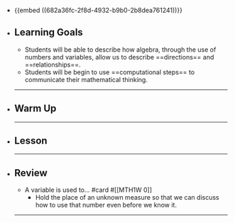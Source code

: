 - {{embed ((682a36fc-2f8d-4932-b9b0-2b8dea761241))}}
- ## Learning Goals
	- Students will be able to describe how algebra, through the use of numbers and variables, allow us to describe ==directions== and ==relationships==.
	- Students will be begin to use ==computational steps== to communicate their mathematical thinking.
	- ---
- ## Warm Up
	- ---
- ## Lesson
	- ---
- ## Review
	- A variable is used to... #card #[[MTH1W 0]]
		- Hold the place of an unknown measure so that we can discuss how to use that number even before we know it.
	- ---